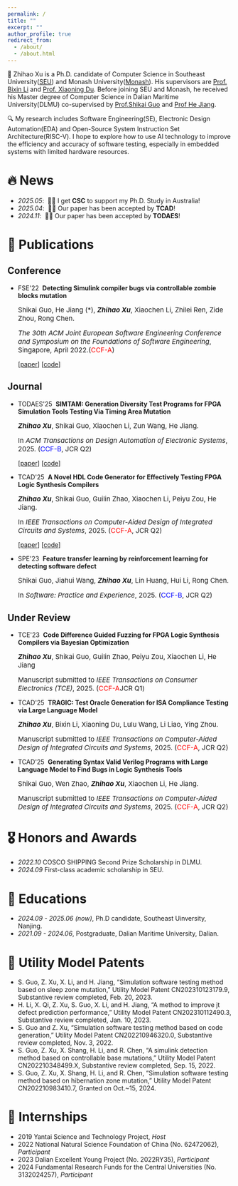 ```yaml
---
permalink: /
title: ""
excerpt: ""
author_profile: true
redirect_from: 
  - /about/
  - /about.html
---
```



<span class='anchor' id='about-me'></span>

📖 Zhihao Xu is a Ph.D. candidate of Computer Science in Southeast University(<a href='https://www.seu.edu.cn/'>SEU</a>) and Monash University(<a href='https://www.monash.edu/'>Monash</a>). His supervisors are <a href='https://cs.seu.edu.cn/bxli/main.htm'>Prof. Bixin Li</a> and <a href='https://xiaoningdu.github.io/'>Prof. Xiaoning Du</a>. Before joining SEU and Monash, he received his Master degree of Computer Science in Dalian Maritime University(DLMU) co-supervised by <a href='https://scholar.google.com/citations?user=8P9xfewAAAAJ&hl=en'>Prof.Shikai Guo</a> and <a href='https://faculty.dlut.edu.cn/jianghe/zh_CN/index.htm'>Prof He Jiang</a>.

🔍 My research includes Software Engineering(SE), Electronic Design  Automation(EDA) and Open-Source System Instruction Set Architecture(RISC-V). I hope to explore how to use AI technology to improve the efficiency and accuracy of software testing, especially in embedded systems with limited hardware resources.


# 🔥 News
- *2025.05*: &nbsp;🎉🎉 I get **CSC** to support my Ph.D. Study in Australia!
- *2025.04*: &nbsp;🎉🎉 Our paper has been accepted by **TCAD**!
- *2024.11*: &nbsp;🎉🎉 Our paper has been accepted by **TODAES**!

# 📝 Publications 

## Conference

- <span class="badge">FSE'22</span> &nbsp;**Detecting Simulink compiler bugs via controllable zombie blocks mutation**

  <span style="font-size:15px;"> Shikai Guo, He Jiang (*), <strong><em>Zhihao Xu</em></strong>, Xiaochen Li, Zhilei Ren, Zide Zhou, Rong Chen.</span>

  <span style="font-size:15px;"> *The 30th ACM Joint European Software Engineering Conference and Symposium on the Foundations of Software Engineering*, Singapore, April 2022.(<span style="color:red">CCF-A</span>)</span>

  [[paper](https://dl.acm.org/doi/abs/10.1145/3540250.3549159)]
  [[code](https://github.com/cemery123/COMBAT)]

## Journal

- <span class="badge">TODAES'25</span> &nbsp;**SIMTAM: Generation Diversity Test Programs for FPGA Simulation Tools Testing Via Timing Area Mutation**

  <span style="font-size:15px;"> <strong><em>Zhihao Xu</em></strong>, Shikai Guo, Xiaochen Li, Zun Wang, He Jiang.</span>

  <span style="font-size:15px;"> In *ACM Transactions on Design Automation of Electronic Systems*, 2025. (<span style="color:blue">CCF-B</span>, JCR Q2)</span>

  [[paper](https://dl.acm.org/doi/10.1145/3705730)]
  [[code](https://github.com/cemery123/SIMTAM)]

- <span class="badge">TCAD'25</span> &nbsp;**A Novel HDL Code Generator for Effectively Testing FPGA Logic Synthesis Compilers**

  <span style="font-size:15px;"> <strong><em>Zhihao Xu</em></strong>, Shikai Guo, Guilin Zhao, Xiaochen Li, Peiyu Zou, He Jiang.</span>

  <span style="font-size:15px;"> In *IEEE Transactions on Computer-Aided Design of Integrated Circuits and Systems*, 2025. (<span style="color:red">CCF-A</span>, JCR Q2)</span>

  [[paper](https://arxiv.org/abs/2407.12037)]
  [[code](https://github.com/cemery123/legohdl)]

- <span class="badge">SPE'23</span> &nbsp;**Feature transfer learning by reinforcement learning for detecting software defect**

  <span style="font-size:15px;"> Shikai Guo, Jiahui Wang, <strong><em>Zhihao Xu</em></strong>, Lin Huang, Hui Li, Rong Chen.</span>

  <span style="font-size:15px;"> In *Software: Practice and Experience*, 2025. (<span style="color:blue">CCF-B</span>, JCR Q2)</span>

## Under Review

- <span class="badge">TCE'23</span> &nbsp;**Code Difference Guided Fuzzing for FPGA Logic Synthesis Compilers via Bayesian Optimization**

  <span style="font-size:15px;"> <strong><em>Zhihao Xu</em></strong>, Shikai Guo, Guilin Zhao,  Peiyu Zou, Xiaochen Li, He Jiang</span>

  <span style="font-size:15px;"> Manuscript submitted to *IEEE Transactions on Consumer Electronics (TCE)*, 2025. (<span style="color:red">CCF-A</span>JCR Q1</span>)</span>

- <span class="badge">TCAD'25</span> &nbsp;**TRAGIC: Test Oracle Generation for ISA Compliance Testing via Large Language Model**

  <span style="font-size:15px;"> <strong><em>Zhihao Xu</em></strong>, Bixin Li, Xiaoning Du, Lulu Wang, Li Liao, Ying Zhou.</span>

  <span style="font-size:15px;"> Manuscript submitted to *IEEE Transactions on Computer-Aided Design of Integrated Circuits and Systems*, 2025. (<span style="color:red">CCF-A</span>, JCR Q2)</span>

- <span class="badge">TCAD'25</span> &nbsp;**Generating Syntax Valid Verilog Programs with Large Language Model to Find Bugs in Logic Synthesis Tools**

  <span style="font-size:15px;"> Shikai Guo, Wen Zhao, <strong><em>Zhihao Xu</em></strong>, Xiaochen Li, He Jiang.</span>

  <span style="font-size:15px;"> Manuscript submitted to *IEEE Transactions on Computer-Aided Design of Integrated Circuits and Systems*, 2025. (<span style="color:red">CCF-A</span>, JCR Q2)</span>



# 🎖 Honors and Awards
- *2022.10* COSCO SHIPPING Second Prize Scholarship in DLMU. 
- *2024.09* First-class academic scholarship in SEU. 

# 📖 Educations
- *2024.09 - 2025.06 (now)*, Ph.D candidate, Southeast Uinversity, Nanjing. 
- *2021.09 - 2024.06*, Postgraduate, Dalian Maritime University, Dalian.

# 🧱 Utility Model Patents
- S. Guo, Z. Xu, X. Li, and H. Jiang, “Simulation software testing method based on sleep zone mutation,”
  Utility Model Patent CN202310123179.9, Substantive review completed, Feb. 20, 2023.
- H. Li, X. Qi, Z. Xu, S. Guo, X. Li, and H. Jiang, “A method to improve jt defect prediction performance,”
  Utility Model Patent CN202310112490.3, Substantive review completed, Jan. 10, 2023.
- S. Guo and Z. Xu, “Simulation software testing method based on code generation,” Utility Model Patent
 CN202210946320.0, Substantive review completed, Nov. 3, 2022.
- S. Guo, Z. Xu, X. Shang, H. Li, and R. Chen, “A simulink detection method based on controllable base
  mutations,” Utility Model Patent CN202210348499.X, Substantive review completed, Sep. 15, 2022.
- S. Guo, Z. Xu, X. Shang, H. Li, and R. Chen, “Simulation software testing method based on hibernation
  zone mutation,” Utility Model Patent CN202210983410.7, Granted on Oct.~15, 2024.

# 🥇 Internships
- 2019 Yantai Science and Technology Project, *Host*
- 2022 National Natural Science Foundation of China (No. 62472062), *Participant*
- 2023 Dalian Excellent Young Project (No. 2022RY35), *Participant*
- 2024 Fundamental Research Funds for the Central Universities (No. 3132024257), *Participant*
